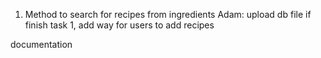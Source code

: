 1. Method to search for recipes from ingredients
Adam: upload db file
if finish task 1, add way for users to add recipes

documentation